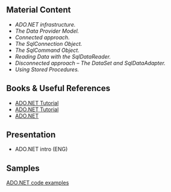 ## Material Content 
- *ADO.NET infrastructure.*
- *The Data Provider Model.*
- *Connected approach.*
- *The SqlConnection Object.*
- *The SqlCommand Object.*
- *Reading Data with the SqlDataReader.*
- *Disconnected approach – The DataSet and SqlDataAdapter.*
- *Using Stored Procedures.*

## Books & Useful References 
- [ADO.NET Tutorial](http://csharp-station.com/Tutorial/AdoDotNet)
- [ADO.NET Tutorial](https://www.javatpoint.com/ado-net-tutorial)
- [ADO.NET](https://www.tutorialspoint.com/asp.net/asp.net_ado_net.htm)
   
## Presentation 
- ADO.NET intro (ENG)

## Samples
[ADO.NET code examples](https://docs.microsoft.com/en-us/dotnet/framework/data/adonet/ado-net-code-examples)
